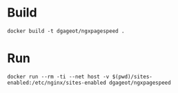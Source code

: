# Build

	docker build -t dgageot/ngxpagespeed .

# Run

	docker run --rm -ti --net host -v $(pwd)/sites-enabled:/etc/nginx/sites-enabled dgageot/ngxpagespeed